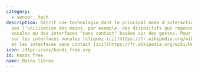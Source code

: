 ```yaml
---
category: 
  - sensor__tech
description: Décrit une technologie dont le principal mode d'interaction ne nécessite
  pas l'utilisation des mains, par exemple, des dispositifs qui répondent à des commandes
  vocales ou des interfaces "sans contact" basées sur des gestes. Pour en savoir plus
  sur les interfaces vocales [cliquez-ici](https://fr.wikipedia.org/wiki/Interface_utilisateur_vocal)
  et les interfaces sans contact [ici](https://fr.wikipedia.org/wiki/Near-field_communication).
icon: /dtpr-icons/hands_free.svg
id: hands_free
name: Mains libres
---
```

